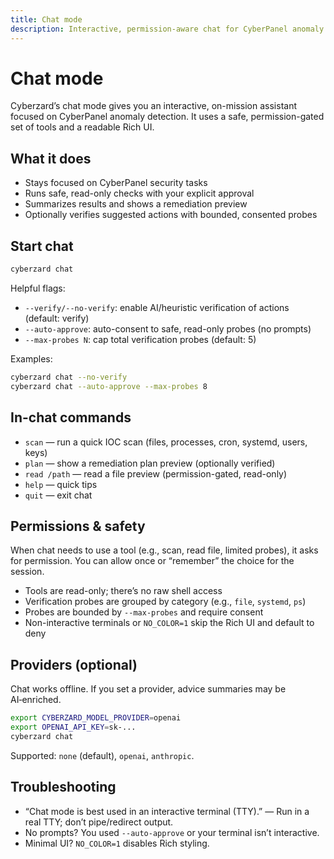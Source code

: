 ```yaml
---
title: Chat mode
description: Interactive, permission-aware chat for CyberPanel anomaly hunting
---
```


# Chat mode

Cyberzard’s chat mode gives you an interactive, on-mission assistant focused on CyberPanel anomaly detection. It uses a safe, permission-gated set of tools and a readable Rich UI.

## What it does

- Stays focused on CyberPanel security tasks
- Runs safe, read-only checks with your explicit approval
- Summarizes results and shows a remediation preview
- Optionally verifies suggested actions with bounded, consented probes

## Start chat

```bash
cyberzard chat
```

Helpful flags:

- `--verify/--no-verify`: enable AI/heuristic verification of actions (default: verify)
- `--auto-approve`: auto-consent to safe, read-only probes (no prompts)
- `--max-probes N`: cap total verification probes (default: 5)

Examples:

```bash
cyberzard chat --no-verify
cyberzard chat --auto-approve --max-probes 8
```

## In-chat commands

- `scan` — run a quick IOC scan (files, processes, cron, systemd, users, keys)
- `plan` — show a remediation plan preview (optionally verified)
- `read /path` — read a file preview (permission-gated, read-only)
- `help` — quick tips
- `quit` — exit chat

## Permissions & safety

When chat needs to use a tool (e.g., scan, read file, limited probes), it asks for permission. You can allow once or “remember” the choice for the session.

- Tools are read-only; there’s no raw shell access
- Verification probes are grouped by category (e.g., `file`, `systemd`, `ps`)
- Probes are bounded by `--max-probes` and require consent
- Non-interactive terminals or `NO_COLOR=1` skip the Rich UI and default to deny

## Providers (optional)

Chat works offline. If you set a provider, advice summaries may be AI‑enriched.

```bash
export CYBERZARD_MODEL_PROVIDER=openai
export OPENAI_API_KEY=sk-...
cyberzard chat
```

Supported: `none` (default), `openai`, `anthropic`.

## Troubleshooting

- “Chat mode is best used in an interactive terminal (TTY).” — Run in a real TTY; don’t pipe/redirect output.
- No prompts? You used `--auto-approve` or your terminal isn’t interactive.
- Minimal UI? `NO_COLOR=1` disables Rich styling.
